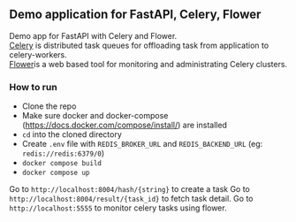 ## Demo application for FastAPI, Celery, Flower

Demo app for FastAPI with Celery and Flower.   
[Celery](https://docs.celeryq.dev/en/stable/) is distributed task queues for offloading task from application to celery-workers.  
[Flower](!https://flower.readthedocs.io/en/latest/)is a web based tool for monitoring and administrating Celery clusters. 


### How to run
- Clone the repo
- Make sure  docker and docker-compose (https://docs.docker.com/compose/install/) are installed
- `cd` into the cloned directory
- Create `.env` file with `REDIS_BROKER_URL` and `REDIS_BACKEND_URL` (eg: `redis://redis:6379/0`)
- ```docker compose build```
- ```docker compose up```

Go to `http://localhost:8004/hash/{string}` to create a task
Go to `http://localhost:8004/result/{task_id}` to fetch task detail.
Go to `http://localhost:5555` to monitor celery tasks using flower.
